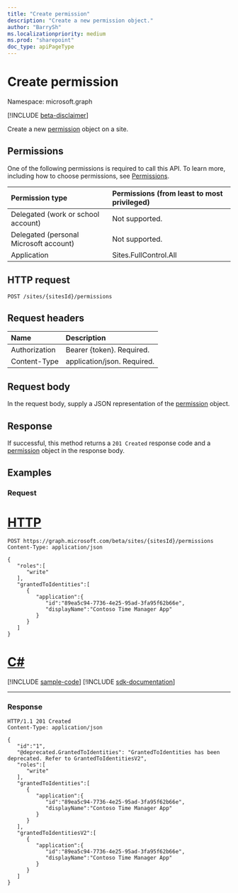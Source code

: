 ```yaml
---
title: "Create permission"
description: "Create a new permission object."
author: "BarrySh"
ms.localizationpriority: medium
ms.prod: "sharepoint"
doc_type: apiPageType
---
```


# Create permission
Namespace: microsoft.graph

[!INCLUDE [beta-disclaimer](../../includes/beta-disclaimer.md)]

Create a new [permission](../resources/permission.md) object on a site.

## Permissions
One of the following permissions is required to call this API. To learn more, including how to choose permissions, see [Permissions](/graph/permissions-reference).

|Permission type                        | Permissions (from least to most privileged)
|:--------------------------------------|:-------------------------------------
|Delegated (work or school account)     | Not supported.
|Delegated (personal Microsoft account) | Not supported.
|Application                            | Sites.FullControl.All

## HTTP request

<!-- {
  "blockType": "ignored"
}
-->
``` http
POST /sites/{sitesId}/permissions
```

## Request headers
|Name|Description|
|:---|:---|
|Authorization|Bearer {token}. Required.|
|Content-Type|application/json. Required.|

## Request body
In the request body, supply a JSON representation of the [permission](../resources/permission.md) object.

## Response

If successful, this method returns a `201 Created` response code and a [permission](../resources/permission.md) object in the response body.

## Examples

### Request

# [HTTP](#tab/http)
<!-- {
  "blockType": "request",
  "name": "create_permission_from_"
}
-->
``` http
POST https://graph.microsoft.com/beta/sites/{sitesId}/permissions
Content-Type: application/json

{
   "roles":[
      "write"
   ],
   "grantedToIdentities":[
      {
         "application":{
            "id":"89ea5c94-7736-4e25-95ad-3fa95f62b66e",
            "displayName":"Contoso Time Manager App"
         }
      }
   ]
}
```

# [C#](#tab/csharp)
[!INCLUDE [sample-code](../includes/snippets/csharp/create-permission-from--csharp-snippets.md)]
[!INCLUDE [sdk-documentation](../includes/snippets/snippets-sdk-documentation-link.md)]

---



### Response

<!-- {
  "blockType": "response",
  "truncated": true,
  "@odata.type": "microsoft.graph.permission"
}
-->
``` http
HTTP/1.1 201 Created
Content-Type: application/json

{
   "id":"1",
   "@deprecated.GrantedToIdentities": "GrantedToIdentities has been deprecated. Refer to GrantedToIdentitiesV2",
   "roles":[
      "write"
   ],
   "grantedToIdentities":[
      {
         "application":{
            "id":"89ea5c94-7736-4e25-95ad-3fa95f62b66e",
            "displayName":"Contoso Time Manager App"
         }
      }
   ],
   "grantedToIdentitiesV2":[
      {
         "application":{
            "id":"89ea5c94-7736-4e25-95ad-3fa95f62b66e",
            "displayName":"Contoso Time Manager App"
         }
      }
   ]
}
```

<!-- {
  "type": "#page.annotation",
  "section": "documentation",
  "tocPath": "Sites/Permissions/Create site permissions"
} -->
